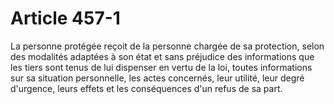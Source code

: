 # Article 457-1

La personne protégée reçoit de la personne chargée de sa protection, selon des modalités adaptées à son état et sans préjudice des informations que les tiers sont tenus de lui dispenser en vertu de la loi, toutes informations sur sa situation personnelle, les actes concernés, leur utilité, leur degré d'urgence, leurs effets et les conséquences d'un refus de sa part.